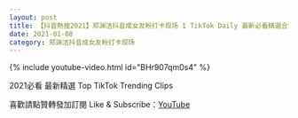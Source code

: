 ```yaml
---
layout: post
title: 【抖音熱搜2021】郑渊洁抖音成女友粉打卡现场 1 TikTok Daily 最新必看精選合集2021 01 08
date: 2021-01-08
category: 郑渊洁抖音成女友粉打卡现场
---
```


{% include youtube-video.html id="BHr907qm0s4" %}

2021必看 最新精選 Top TikTok Trending Clips

喜歡請點贊轉發加訂閱 Like & Subscribe：[YouTube](https://www.youtube.com/channel/UCAoR7VcanIPd04uEq_GIylA/videos)

